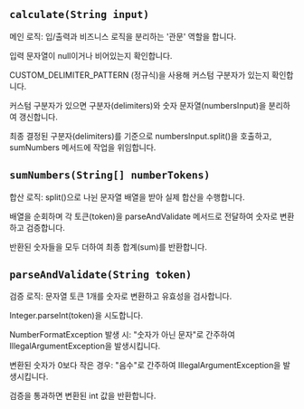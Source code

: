 ## `calculate(String input)`

메인 로직: 입/출력과 비즈니스 로직을 분리하는 '관문' 역할을 합니다.

입력 문자열이 null이거나 비어있는지 확인합니다.

CUSTOM_DELIMITER_PATTERN (정규식)을 사용해 커스텀 구분자가 있는지 확인합니다.

커스텀 구분자가 있으면 구분자(delimiters)와 숫자 문자열(numbersInput)을 분리하여 갱신합니다.

최종 결정된 구분자(delimiters)를 기준으로 numbersInput.split()을 호출하고, sumNumbers 메서드에 작업을 위임합니다.

## `sumNumbers(String[] numberTokens)`

합산 로직: split()으로 나뉜 문자열 배열을 받아 실제 합산을 수행합니다.

배열을 순회하며 각 토큰(token)을 parseAndValidate 메서드로 전달하여 숫자로 변환하고 검증합니다.

반환된 숫자들을 모두 더하여 최종 합계(sum)를 반환합니다.

## `parseAndValidate(String token)`

검증 로직: 문자열 토큰 1개를 숫자로 변환하고 유효성을 검사합니다.

Integer.parseInt(token)을 시도합니다.

NumberFormatException 발생 시: "숫자가 아닌 문자"로 간주하여 IllegalArgumentException을 발생시킵니다.

변환된 숫자가 0보다 작은 경우: "음수"로 간주하여 IllegalArgumentException을 발생시킵니다.

검증을 통과하면 변환된 int 값을 반환합니다.
